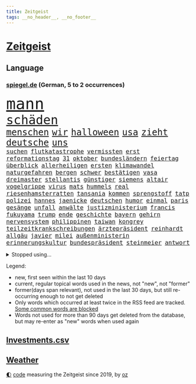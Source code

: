 ```yaml
---
title: Zeitgeist
tags: __no_header__, __no_footer__
---
```


# [Zeitgeist](https://oliz.io/zeitgeist/)

## Language

<h3><a href="https://www.spiegel.de" target="_blank">spiegel.de</a> (German, 5 to 2 occurrences)</h3>
<p style="font-family:monospace">
<span style="font-size:32pt"><a href="news_links.html#mann" class="current">mann</a></span>
<br>
<span style="font-size:25pt"><a href="news_links.html#schäden" class="current">schäden</a></span>
<br>
<span style="font-size:18pt"><a href="news_links.html#menschen" class="current">menschen</a></span>
<span style="font-size:18pt"><a href="news_links.html#wir" class="current">wir</a></span>
<span style="font-size:18pt"><a href="news_links.html#halloween" class="new">halloween</a></span>
<span style="font-size:18pt"><a href="news_links.html#usa" class="current">usa</a></span>
<span style="font-size:18pt"><a href="news_links.html#zieht" class="current">zieht</a></span>
<span style="font-size:18pt"><a href="news_links.html#deutsche" class="current">deutsche</a></span>
<span style="font-size:18pt"><a href="news_links.html#uns" class="current">uns</a></span>
<br>
<span style="font-size:12pt"><a href="news_links.html#suchen" class="current">suchen</a></span>
<span style="font-size:12pt"><a href="news_links.html#flutkatastrophe" class="current">flutkatastrophe</a></span>
<span style="font-size:12pt"><a href="news_links.html#vermissten" class="current">vermissten</a></span>
<span style="font-size:12pt"><a href="news_links.html#erst" class="current">erst</a></span>
<span style="font-size:12pt"><a href="news_links.html#reformationstag" class="new">reformationstag</a></span>
<span style="font-size:12pt"><a href="news_links.html#31" class="current">31</a></span>
<span style="font-size:12pt"><a href="news_links.html#oktober" class="current">oktober</a></span>
<span style="font-size:12pt"><a href="news_links.html#bundesländern" class="current">bundesländern</a></span>
<span style="font-size:12pt"><a href="news_links.html#feiertag" class="current">feiertag</a></span>
<span style="font-size:12pt"><a href="news_links.html#überblick" class="current">überblick</a></span>
<span style="font-size:12pt"><a href="news_links.html#allerheiligen" class="new">allerheiligen</a></span>
<span style="font-size:12pt"><a href="news_links.html#ersten" class="current">ersten</a></span>
<span style="font-size:12pt"><a href="news_links.html#klimawandel" class="current">klimawandel</a></span>
<span style="font-size:12pt"><a href="news_links.html#naturgefahren" class="new">naturgefahren</a></span>
<span style="font-size:12pt"><a href="news_links.html#bergen" class="current">bergen</a></span>
<span style="font-size:12pt"><a href="news_links.html#schwer" class="current">schwer</a></span>
<span style="font-size:12pt"><a href="news_links.html#bestätigen" class="current">bestätigen</a></span>
<span style="font-size:12pt"><a href="news_links.html#vasa" class="new">vasa</a></span>
<span style="font-size:12pt"><a href="news_links.html#dreimaster" class="new">dreimaster</a></span>
<span style="font-size:12pt"><a href="news_links.html#stellantis" class="current">stellantis</a></span>
<span style="font-size:12pt"><a href="news_links.html#günstiger" class="current">günstiger</a></span>
<span style="font-size:12pt"><a href="news_links.html#siemens" class="new">siemens</a></span>
<span style="font-size:12pt"><a href="news_links.html#altair" class="new">altair</a></span>
<span style="font-size:12pt"><a href="news_links.html#vogelgrippe" class="current">vogelgrippe</a></span>
<span style="font-size:12pt"><a href="news_links.html#virus" class="current">virus</a></span>
<span style="font-size:12pt"><a href="news_links.html#mats" class="current">mats</a></span>
<span style="font-size:12pt"><a href="news_links.html#hummels" class="current">hummels</a></span>
<span style="font-size:12pt"><a href="news_links.html#real" class="current">real</a></span>
<span style="font-size:12pt"><a href="news_links.html#riesenhamsterratten" class="new">riesenhamsterratten</a></span>
<span style="font-size:12pt"><a href="news_links.html#tansania" class="new">tansania</a></span>
<span style="font-size:12pt"><a href="news_links.html#kommen" class="current">kommen</a></span>
<span style="font-size:12pt"><a href="news_links.html#sprengstoff" class="current">sprengstoff</a></span>
<span style="font-size:12pt"><a href="news_links.html#tatp" class="new">tatp</a></span>
<span style="font-size:12pt"><a href="news_links.html#polizei" class="current">polizei</a></span>
<span style="font-size:12pt"><a href="news_links.html#hannes" class="current">hannes</a></span>
<span style="font-size:12pt"><a href="news_links.html#jaenicke" class="new">jaenicke</a></span>
<span style="font-size:12pt"><a href="news_links.html#deutschen" class="current">deutschen</a></span>
<span style="font-size:12pt"><a href="news_links.html#humor" class="current">humor</a></span>
<span style="font-size:12pt"><a href="news_links.html#einmal" class="current">einmal</a></span>
<span style="font-size:12pt"><a href="news_links.html#paris" class="current">paris</a></span>
<span style="font-size:12pt"><a href="news_links.html#gesänge" class="current">gesänge</a></span>
<span style="font-size:12pt"><a href="news_links.html#unfall" class="current">unfall</a></span>
<span style="font-size:12pt"><a href="news_links.html#anwälte" class="current">anwälte</a></span>
<span style="font-size:12pt"><a href="news_links.html#justizministerium" class="new">justizministerium</a></span>
<span style="font-size:12pt"><a href="news_links.html#francis" class="current">francis</a></span>
<span style="font-size:12pt"><a href="news_links.html#fukuyama" class="new">fukuyama</a></span>
<span style="font-size:12pt"><a href="news_links.html#trump" class="current">trump</a></span>
<span style="font-size:12pt"><a href="news_links.html#ende" class="current">ende</a></span>
<span style="font-size:12pt"><a href="news_links.html#geschichte" class="current">geschichte</a></span>
<span style="font-size:12pt"><a href="news_links.html#bayern" class="current">bayern</a></span>
<span style="font-size:12pt"><a href="news_links.html#gehirn" class="current">gehirn</a></span>
<span style="font-size:12pt"><a href="news_links.html#nervensystem" class="new">nervensystem</a></span>
<span style="font-size:12pt"><a href="news_links.html#philippinen" class="current">philippinen</a></span>
<span style="font-size:12pt"><a href="news_links.html#taiwan" class="current">taiwan</a></span>
<span style="font-size:12pt"><a href="news_links.html#kongrey" class="new">kongrey</a></span>
<span style="font-size:12pt"><a href="news_links.html#teilzeitkrankschreibungen" class="new">teilzeitkrankschreibungen</a></span>
<span style="font-size:12pt"><a href="news_links.html#ärztepräsident" class="new">ärztepräsident</a></span>
<span style="font-size:12pt"><a href="news_links.html#reinhardt" class="new">reinhardt</a></span>
<span style="font-size:12pt"><a href="news_links.html#allgäu" class="current">allgäu</a></span>
<span style="font-size:12pt"><a href="news_links.html#javier" class="current">javier</a></span>
<span style="font-size:12pt"><a href="news_links.html#milei" class="current">milei</a></span>
<span style="font-size:12pt"><a href="news_links.html#außenministerin" class="current">außenministerin</a></span>
<span style="font-size:12pt"><a href="news_links.html#erinnerungskultur" class="current">erinnerungskultur</a></span>
<span style="font-size:12pt"><a href="news_links.html#bundespräsident" class="current">bundespräsident</a></span>
<span style="font-size:12pt"><a href="news_links.html#steinmeier" class="current">steinmeier</a></span>
<span style="font-size:12pt"><a href="news_links.html#antwort" class="current">antwort</a></span>
</p>
<details>
<summary>Stopped using...</summary>
<p class="former" style="font-size:12pt">
großteil(1470) helfer(1470) kohle(1470) rheinlandpfalz(1470) anleger(1469) mailand(1469) main(1469) siegt(1469) strand(1469) erzielt(1468) höher(1468) lehrer(1468) wirkte(1468) beschädigt(1467) golf(1467) pakistan(1467) rufen(1467) arsenal(1466) bauen(1466) eingereicht(1466) gerettet(1466) gesamte(1466) äußerungen(1466) diskussion(1465) dritte(1465) elfmeter(1465) korruption(1465) livestream(1465) maßnahme(1465) reduziert(1465) 2021(1464) atmosphäre(1464) bsc(1464) dauern(1464) hertha(1464) wunsch(1464) kündigen(1463) lebte(1463) premiere(1463) vereinigten(1463) beginnen(1462) einzug(1462) florian(1462) führerschein(1462) illegalen(1462) kreis(1462) leisten(1462) rät(1462) super(1462) verlierer(1462) gefährlichen(1461) san(1461) 50000(1460) baby(1460) endspiel(1460) entgegen(1460) geholt(1460) trennung(1460) dezember(1459) länge(1459) längere(1459) riss(1459) treten(1459) belgien(1458) sports(1458) thailand(1458) triumph(1458) untersuchungsausschuss(1458) zverev(1458) gebaut(1457) großbritanniens(1457) militärs(1457) see(1457) sinnvoll(1457) aufgehoben(1456) islamischen(1456) bestimmten(1455) dementiert(1455) half(1455) langfristig(1454) mieten(1454) vorgaben(1454) gestürzt(1453) jedenfalls(1453) langen(1453) mitteln(1453) hielten(1452) olympische(1452) wende(1452) spüren(1449) letztes(1447) fachleute(1445) konsum(1443) münster(1443) züge(1443) kooperation(1440) nationalen(1439) frisch(1438) hängen(1438) stürzen(1437) informiert(1436) wachsen(1436) profis(1434) sportler(1433) einkommen(1432) fortsetzung(1432) stört(1427) zdf(1417) flug(1416) herausforderungen(1416) lehrkräfte(1415) gebieten(1410) schadensersatz(1406) hitler(1401) wetterdienst(1379) diagnose(1352) strecken(1304) werte(1269) finanziert(1266) lehren(1220) volk(1208) ausnahme(1202) kilogramm(1194) ohnehin(1194) verurteilung(1184) kameras(1158) 20000(1156) konzerns(1156) nachspielzeit(1148) hoffenheim(1142) immobilien(1127) offene(1117) schulden(1111) abkommen(1095) hendrik(1091) ampelparteien(1084) otto(1053) laura(1049) einziger(1043) bundesinnenministerin(1020) bat(1018) hinzu(1010) ring(1007) geschenk(998) herausgefunden(984) 49(979) ordnet(970) gelöst(956) spiegeltitelstory(953) unmittelbar(951) messerattacke(932) flüchten(929) spart(928) königsklasse(925) überlebenden(925) niedersächsischen(922) erlauben(917) ausstieg(913) konzerte(878) sinne(877) mordfall(874) galten(862) joshua(855) risiken(846) spitzt(845) großaufgebot(833) kampagne(831) wissenschaft(830) zuhause(823) aufmerksam(797) hoffnungsträger(791) peru(783) entstehen(771) kündigung(770) auseinander(768) aufholjagd(755) fliegt(754) überraschenden(739) aktivist(734) pakete(733) herrschen(731) indonesien(720) eric(711) uskonzern(710) spielzeug(700) singt(696) böhmermann(695) redet(691) deutschlandticket(684) abwehr(680) familiennewsletter(680) 47(672) asylbewerber(670) größeren(667) traut(667) dritter(666) aggressiv(657) kongo(656) zehnte(652) erfolgreiche(641) emotionale(640) geldgeber(640) filmen(615) rechtsaußen(611) uefa(608) unruhe(606) generäle(605) niger(593) statistischen(586) fließen(584) betreiben(578) gesprächen(578) erfolgen(574) betrunkener(567) radsport(566) errichten(565) pen(564) veto(559) drama(556) italiener(553) übergriff(546) geisel(545) usamerikanische(540) erstem(534) schief(526) berühmtesten(525) court(525) seltsame(522) umstieg(515) mohammed(507) watch(506) popp(504) website(502) bekennt(499) wuchs(495) rasen(484) marschflugkörper(482) selben(480) mutmaßliches(460) stockt(459) travis(454) desaster(453) durchschnitt(453) wmtitel(450) juristin(444) immobilienmarkt(443) wegovy(441) angefeindet(437) geflohen(437) gedreht(433) anlage(431) anzeige(426) knie(422) 42(418) bein(418) leinwand(417) usschauspielerin(416) roter(413) 24jährige(412) schwachen(411) heutigen(410) vorzugehen(409) harald(408) arena(406) neuauflage(402) abgeschossen(389) ständige(387) entertainment(386) horst(385) verfolgte(385) einander(380) ai(379) bulls(376) spektakuläre(376) asylverfahren(370) handball(365) haftbefehle(361) kippt(359) emotionaler(358) sicherheitsvorkehrungen(355) nouripour(354) omid(354) wagt(352) mentale(350) dokument(347) spdpolitikerin(345) hasst(343) mohammad(339) südchinesisches(337) kanzlerkandidat(335) habecks(331) franzose(320) golden(317) taugt(316) reichweite(314) geheimnisse(313) oscarpreisträgerin(313) indischen(312) regionalbahn(312) wählerinnen(308) hits(304) unwahrscheinlich(304) trauen(303) entzogen(301) tausender(300) aktivistinnen(299) catherine(299) inspirieren(299) amerikas(298) erfinder(296) bunker(290) stürmt(290) gerufen(288) on(286) verstößt(286) air(285) taipeh(284) luke(275) can(273) zählte(273) cotrainer(268) onlineplattform(268) single(268) anwesend(266) machtwort(266) ausgang(262) anmelden(261) behindert(259) senator(258) allgegenwärtig(256) leonardo(256) potsdam(256) stau(256) notlandung(255) präsidentschaftskandidat(250) heiraten(248) australier(247) herausforderer(247) landeschef(245) mauer(243) klettern(242) afdmann(241) gefälschte(241) häusern(241) wilden(241) rechnungen(239) historisch(237) realistische(237) verknüpft(237) teilten(236) cyrus(233) miley(233) begeistern(232) versetzt(232) vize(232) bildschirm(230) sechste(230) gerieten(229) mitspieler(229) potter(229) erhältlich(227) sabine(227) beauftragt(226) rheinmetall(226) bestellen(225) dominiert(224) rechtslage(224) usvizepräsidentin(224) superreichen(221) berühmtes(220) scheidung(220) legten(219) herausfinden(217) klettert(217) beworfen(214) unschuld(214) kreativ(213) flugabwehrsysteme(212) persönlichkeit(212) taxis(212) douglas(211) halbzeit(211) pogačar(211) tadej(211) geringer(209) kigenerierte(209) malaysia(209) schmerzensgeld(209) bundesstaaten(208) ersatz(207) ausfindig(206) kümmerte(206) vorsitzender(206) ausbremsen(204) kamerafrau(204) leo(204) dominierte(203) hetzt(203) lieder(202) royals(201) messen(199) titanic(199) arbeitszeiten(198) augenhöhe(198) panne(198) ko(197) elektrische(196) gartenkolumne(196) prahlt(196) wurm(196) einblick(195) starliner(195) bombardierte(194) drosten(193) rüstungskonzern(193) ioc(192) bürgerkrieg(191) kulissen(191) 44(189) fahrrad(188) heimatland(188) vorfahren(188) gesteht(187) höchst(187) katja(187) netzwerke(187) leidenschaft(186) aufräumarbeiten(185) instanz(184) bündnisse(183) set(182) hunderttausenden(181) neugebauer(181) dolly(180) parton(180) zelte(179) boston(178) gucken(178) hisbollahkommandeur(177) toren(174) chrupalla(173) tino(173) hove(172) janet(172) nehammer(172) schürt(172) caitlin(171) orthodoxe(171) parteispitze(171) steinzeit(171) strafstoß(171) weltgrößten(171) chinese(170) polarisierung(170) serienkiller(170) staatskasse(169) övp(169) coppola(166) normalität(166) protokoll(166) schlägen(166) systematisch(166) angetreten(165) autobranche(165) klug(165) flut(164) kürzer(164) mischt(164) sauer(164) beantworten(163) indiana(163) revanchiert(162) downing(161) immobilie(161) meistens(161) usgericht(161) amtsgericht(160) be(160) behindern(160) anreise(159) anlegen(158) kadyrow(158) ramsan(158) 46(157) eingestürzt(157) hervorgebracht(157) problematisch(157) raumschiff(157) schwächt(157) rekordwert(156) schwerwiegende(156) brötchen(155) marcandré(154) stegen(154) taktik(154) ter(154) ultrarechte(154) weltberühmte(154) geheiratet(153) beleuchtet(151) ratte(151) vergnügen(151) france(150) propalästinensischer(150) überschwemmte(150) adams(149) besitzt(149) kulturgut(149) rindern(149) mitstreiter(148) schuldspruch(148) unterhalten(145) ausweiten(144) azubis(144) entwirft(144) kfrage(144) aufgeheizt(143) pech(143) eigenheim(141) heidenreichs(140) grünenvorsitzende(139) streitthema(139) besucherin(138) tante(137) wahlergebnis(137) 26jährige(136) ältesten(136) bevorstehenden(134) mali(134) tenniskarriere(134) spdchefin(133) spreche(133) tausendfach(132) zeugin(132) motivierte(131) verwüstet(131) pausiert(130) usbehörden(130) are(129) athlet(129) fußballplatz(129) gegenwind(129) 200000(128) jacques(128) militärmanöver(128) schenker(128) schwarzwald(128) ukrainischem(127) durchschnittlich(126) spazieren(126) ägyptischen(126) /(125) datenanalyse(125) h5n1(125) aufgestiegen(124) hakenkreuz(124) schwule(124) rückblick(123) undenkbar(123) 650(122) milieu(122) smith(122) parteizentrale(121) stationen(121) volkswirtschaft(121) hagelte(120) mitgerissen(120) mitleid(120) lösungen(119) unlösbare(119) überschwemmung(119) auswärtsspiel(118) großartigen(118) schulweg(118) steigender(118) falschem(117) typen(117) üblichen(117) angelique(116) badischen(116) kerber(116) gleitschirmflieger(115) knieverletzung(115) tiefpunkt(115) ursprünglich(115) situationen(114) unterlagen(114) vielfalt(114) geschäftsmann(113) städtetrip(113) angelina(112) einfachere(112) jolie(112) rauer(112) rechtspopulistische(112) stream(112) verbundenheit(112) wahlergebnisse(112) axel(111) beschleunigt(111) janine(111) nachtzug(111) versichert(111) windböe(111) wissler(111) zaun(111) blaue(110) bundesamts(110) krone(110) löscht(110) sang(110) weltraum(110) wimbledon(109) saubere(108) fußballspiel(107) gerichtet(106) heiratet(106) hollywoodstars(106) look(106) praktisch(106) zehnkämpfer(106) indonesischen(105) quadrat(105) wahlbeteiligung(105) lebten(104) dicaprio(103) gegenzug(103) organisierter(103) vordergrund(103) winslet(103) direktmandat(102) fieber(102) galaxie(102) gemeinsames(102) legalisieren(102) medikament(102) tagsüber(102) wars(102) attestiert(101) fördergeldaffäre(101) gefürchtet(101) kirmes(101) fitnessstudio(100) internetstar(100) just(100) wahrscheinlicher(100) beschert(99) blutige(99) mittelschicht(99) alkoholfahrt(98) hochwasserkatastrophe(98) sechser(98) sichtbar(98) treffe(98) gelaunt(97) stünden(97) wanderung(97) angehalten(95) dates(95) eingebüßt(95) mel(95) ungewöhnliches(95) erwischt(94) üppigen(94) chronologie(93) erledigt(93) massen(93) behauptungen(92) dänen(92) flohen(92) gesundes(92) kohlekraftwerk(92) zweijähriger(92) 70000(91) atlantik(91) katzen(91) stromausfällen(91) 38jährige(90) satellitenbilder(90) vollgas(90) akt(89) exweltmeister(89) fiasko(89) großauftrag(89) niedrigsten(89) palästinensers(89) relevanz(89) steuert(89) afdwähler(88) erdloch(88) raumfahrtsparte(88) 49jährige(87) ausgetreten(87) entsprechenden(87) verbrennern(87) verräter(87) zwölfjährige(87) america(86) cnn(86) emviertelfinale(86) kulturelle(86) parteivorstand(86) weiwei(86) abnehmspritzen(85) handgelenk(85) höchstleistungen(85) spurlos(85) ungleichen(85) alltagsrassismus(84) einholen(84) existiert(84) führungswechsel(84) istanbuler(84) schnitzel(84) starkem(84) zuspruch(84) gasexplosion(83) kühen(83) schmiedet(83) vogelgrippevirus(83) vorüber(83) deckeln(82) gleichgültigkeit(82) sportgerichtshof(82) usküste(82) beirren(81) fanliebling(81) löschen(81) tätig(81) abgenommen(80) brigitte(80) elkw(80) schmuggeln(80) verglich(80) aussichtslos(79) durststrecke(79) gastronomen(79) sortiert(79) tvbilder(79) werksleiter(79) archäologin(78) halbzeitshow(78) kanzlerkandidatin(78) kater(78) kochinstitut(78) nizza(78) schreckmomente(78) 140(77) 340(77) abgründe(77) covorsitzenden(77) fernsehübertragung(77) haug(77) rivalin(77) sextherapeutin(77) urnen(77) westheimer(77) ablenken(76) cucurella(76) fußballfolklore(76) marc(76) berufsalltag(75) burnout(75) enttarnen(75) rechnungshofs(75) vorfahr(75) yellowstonenationalpark(75) 25000(74) langstreckenwaffen(74) rustprozess(74) tatmotiv(74) vorstellt(74) westerns(74) beschützt(73) ideologische(73) junior(73) pakistans(73) schau(73) schuldfrage(73) undichten(73) verfassungsgerichtshof(73) heldin(72) melbourne(72) namhafte(72) perücke(72) scharfzüngige(72) toskana(71) transport(71) alabama(70) albstadt(70) analysen(70) erleiden(70) geschwächt(70) racing(70) schulgebäude(70) ausgestattet(69) klimakonferenz(69) melania(69) steuerbetrug(69) uspräsidentin(69) zugesagt(69) eigenschaften(68) fahnenflucht(68) präsidentschaftskandidatin(68) usautor(68) vera(68) verschärften(68) vorstände(68) woken(68) abfuhr(67) akzente(67) austragungsort(67) clankriminalität(67) kontrahenten(67) parkinsonerkrankung(67) schuldigen(67) schwinden(67) ächzt(67) aktionäre(66) erblickt(66) gelohnt(66) kubicki(66) lateinamerika(66) marianne(66) monatelangen(66) northvolt(66) olympiasieg(66) propagandamedien(66) sensoren(66) aids(65) eskalationsstufe(65) rechtsextremes(65) schiffbauer(65) 6000(64) besteigen(64) präsidentschaftswahlkampf(64) spdmitglieder(64) spiegeldatenanalyse(64) starmers(64) uspolitik(64) vollzieht(64) entfachen(63) gemeldete(63) hisbollahziele(63) klischees(63) lautet(63) slogan(62) symbole(62) altstadt(61) aziz(61) befeuert(61) brandenburgs(61) gelber(61) ifoindex(61) kulturhistorische(61) läden(61) schafe(61) sprengsatz(61) brettern(60) it(60) umgebauten(60) weltrekorde(60) anführers(59) bach(59) beschmieren(59) dhl(59) halbzeitpause(59) hussein(59) klinikum(59) konkreter(59) weitreichender(59) 1900(58) 2008(58) arnold(58) ermöglicht(58) kz(58) schwarzenegger(58) taiwanstraße(58) zäsur(58) übereinander(58) außereheliche(57) nickel(57) tätowieren(57) zeitungsbericht(57) 29jährige(56) begehrten(56) bränden(56) flecken(56) gleis(56) stadions(56) uboot(56) außerirdische(55) charisma(55) connecticut(55) dreikampf(55) durow(55) geübt(55) hisbollahführer(55) nüsse(55) pawel(55) telegramchef(55) trumpattentäter(55) unangenehmen(55) wohnungsdurchsuchung(55) 18000(54) borg(54) erleichtern(54) norddeutschen(54) ozempic(54) abbau(53) armeechef(53) asteroiden(53) biologische(53) führungsriege(53) gange(53) kokainfunde(53) satiriker(53) strafverfolgung(53) zugreifen(53) boeingchef(52) bäder(52) eindeutige(52) erstattet(52) fußballweltverband(52) gewaltwelle(52) karre(52) nina(52) schiitische(52) signale(52) drohten(51) fassade(51) fifapräsident(51) gianni(51) infantino(51) liefen(51) probezeit(51) ramelow(51) tatortstar(51) uspräsidentschaftswahlkampf(51) asiatischen(50) bekanntgabe(50) bekanntgegeben(50) geruchssinn(50) graffiti(50) punktet(50) romantik(50) verfasst(50) cdufraktion(49) fernsteuern(49) from(49) institutionen(49) krönt(49) notenbank(49) scheidenden(49) süchtige(49) ausgibt(48) betriebsratsvorsitzende(48) eumitgliedstaaten(48) komitees(48) skulptur(48) autofahrten(47) daniela(47) dichtmachen(47) lynch(47) nutzlos(47) pferden(47) rauchwolken(47) rückführungen(47) scarboroughriff(47) schwankungen(47) wohngeld(47) ziviler(47) 47000(46) abschuss(46) glücksspiel(46) jugendpornografische(46) schmeißen(46) schriftstellerverband(46) tvrechte(46) vertriebenen(46) anschlags(45) basketballs(45) coronapolitik(45) finanzexperten(45) gespannt(45) sadiq(45) expartner(44) khan(44) kraftwerk(44) künstlichen(44) multiple(44) poesie(44) postmoderne(44) rechtsradikaler(44) satan(44) ungewissen(44) verunstaltet(44) zweistelligen(44) zwischenbilanz(44) bundestagswahlkampf(43) medikamenten(43) softwareupdate(43) abo(42) apfelbaum(42) frisuren(42) kenne(42) notstand(42) spieltag(42) 30000(41) fahrerinnen(41) gesunkenen(41) himmelskörpers(41) mutig(41) nbalegende(41) tabellenführer(41) ubahn(41) weltberühmten(41) überwachen(41) ausdauernd(40) berry(40) hob(40) katastrophen(40) krankenkasse(40) landwirtschaftsminister(40) palermo(40) spdministerpräsident(40) trieb(40) betreibern(39) evg(39) geht’s(39) buchenwald(38) doping(38) entsenden(38) episoden(38) jannik(38) sinner(38) tempolimit(38) agrarminister(37) befahren(37) dieselben(37) gratulieren(37) hinschaut(37) lenkt(37) mtv(37) nelly(37) stammtischparolen(37) fpöchef(36) gesunden(36) holstein(36) trage(36) tschad(36) celle(35) egoshow(35) libyen(35) maßstab(35) quadrats(35) retrospektive(35) depot(34) kollabiert(34) trost(34) with(34) antichristie(33) begleichen(33) bespielt(33) leitzins(33) megalopolis(33) solinger(33) cas(32) gesunkene(32) gunst(32) krankenhäusern(32) militäreinsatz(32) möbel(32) sox(32) vorstands(32) zweitgrößte(32) floh(31) heikle(31) luis(31) macklemore(31) mönchengladbach(31) überwacht(31) beerdigung(30) boote(30) covorsitzende(30) garagentor(30) jugendtrainer(30) beschädigter(29) elversberg(29) kanzlerkandidaten(29) telegram(29) wiederholung(29) andrzej(28) brandenburgwahl(28) duda(28) erotische(28) gläubiger(28) kontern(28) mickey(28) produktiv(28) türkisches(28) zwangen(28) alleine(27) amira(27) commerzbank(27) manchem(27) radius(27) euagrarpolitik(26) hanau(26) usbundesstaaten(26) xsperre(26) zielt(26) asyldebatte(25) ausschalten(25) bergwacht(25) border(25) cringe(25) fatman(25) gießkanne(25) karina(25) schicksalswahl(25) schwerverletzten(25) scoop(25) anwendungen(24) drehorte(24) freigestellt(24) geboten(24) horrenden(24) mobiltelefon(24) tauchten(24) teuersten(24) überstand(24) abschiebeflüge(23) akzeptiert(23) autoherstellers(23) cavallo(23) ea(23) tatorts(23) vwbetriebsratschefin(23) kurt(22) stabilisiert(22) starlink(22) strukturen(22) ansatz(21) ehre(21) ergründen(21) farm(21) frauenhass(21) isaac(21) kopfankopfrennen(21) liveanalyse(21) pädagogische(21) richters(21) vorbeifahren(21) brüdern(20) dsv(20) geringe(20) how(20) schaltete(20) schleuserbande(20) sensationelle(20) stürze(20) westlicher(20) wunderwaffe(20) erholung(19) fußballwm(19) janis(19) joplin(19) kriselt(19) radiosender(19) vergewaltigen(19) verhaftungen(19) yorks(19) zwang(19) afderfolge(18) direktorin(18) eliteeinheit(18) februar(18) silke(18) behinderten(17) feuergefahr(17) kommandeure(17) zerbröselt(17) zweitem(17) 41jähriger(16) befrieden(16) beschleunigte(16) furtwängler(16) militärgericht(16) pokalspiel(16) sparmaßnahmen(16) unogeneralversammlung(16) testweise(15) unicredit(15) anzulocken(14) dortigen(14) geliebt(14) spiegelkorrespondenten(14) videobotschaft(14) wette(14) beweismittel(13) bildungsausschusses(13) chialo(13) denke(13) euphorisch(13) gerede(13) kritikern(13) morgens(13) osteuropa(13) volksfest(13) wählern(13) country(12) dominique(12) ehrgeiz(12) pegelstände(12) söhne(12) tauchboot(12) verwandten(12) crumbach(11) feuerwehreinsatz(11) hisbollahchef(11) inselstaaten(11) kommender(11) pornografie(11) wuppertal(11)
</p>
</details>
<p>Legend:
<ul>
<li><span class="new">new</span>, first seen within the last 10 days</li>
<li><span class="current">current</span>, regular topical words used in the news, not "new", not "former"</li>
<li><span class="former">former(days span relevant)</span>, not used in the last 30 days, but still re-occurring enough to not get deleted</li>
<li>Only words which occurred at least twice in the RSS feed are tracked. <a href="language/filters.py">Some common words are blocked</a></li>
<li>Words not used for more than 90 days get deleted from the database, but may re-enter as "new" words when used again</li>
</ul>
</p>

## [Investments](investments.html)[.csv](investments.csv)

## [Weather](weather.html)

<footer>
<a href="javascript:toggleTheme()" class="nav">🌓</a>
<a href="https://github.com/ooz/zeitgeist">code</a> measuring the Zeitgeist since 2019, by <a href="https://oliz.io">oz</a>
</footer>
